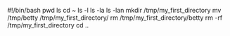 #!/bin/bash
pwd
ls
cd ~
ls -l
ls -la
ls -lan
mkdir /tmp/my_first_directory
mv /tmp/betty /tmp/my_first_directory/
rm /tmp/my_first_directory/betty
rm -rf /tmp/my_first_directory
cd ..
